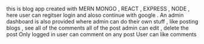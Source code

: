 this is blog app created with MERN
MONGO , REACT , EXPRESS , NODE ,
here user can regitser login and aloso continue with google .
An admin dashboard is also provided where admin can do their own stuff , like posting blogs , see all of the comments all of the post admin can edit , delete the post 
Only logged in user can comment on any post 
User can like comments 
